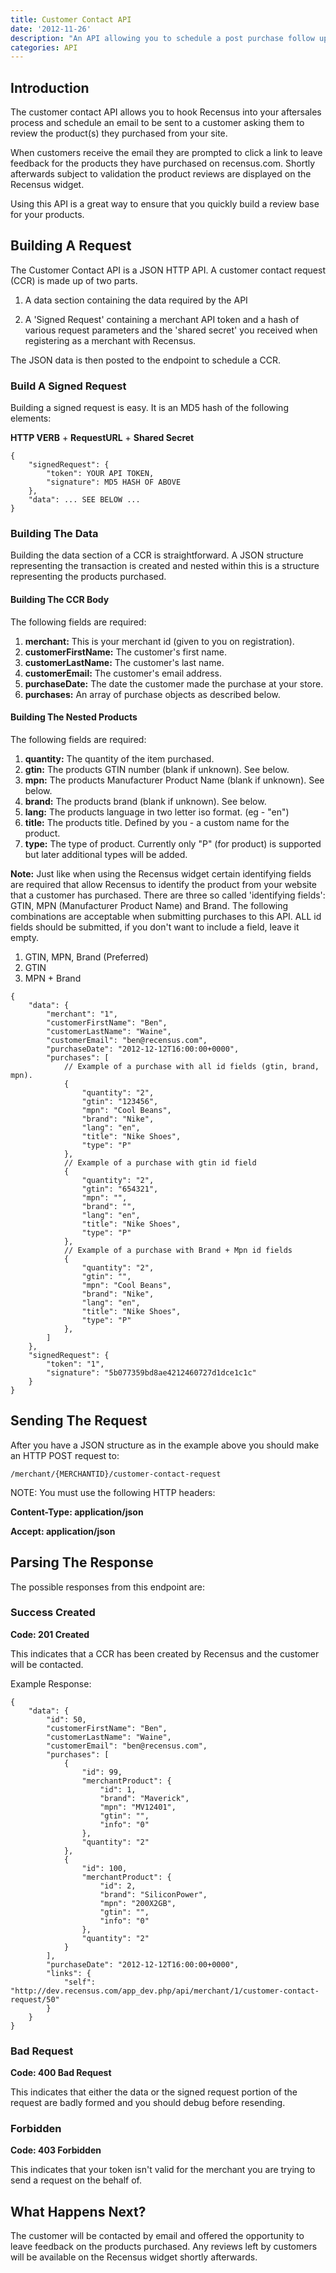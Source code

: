 ```yaml
---
title: Customer Contact API
date: '2012-11-26'
description: "An API allowing you to schedule a post purchase follow up email in order to solicit reviews"
categories: API
---
```


Introduction
------------

The customer contact API allows you to hook Recensus into your aftersales
process and schedule an email to be sent to a customer asking them to review
the product(s) they purchased from your site. 

When customers receive the email they are prompted to click a link to leave 
feedback for the products they have purchased on recensus.com. Shortly 
afterwards subject to validation the product reviews are displayed on the 
Recensus widget. 

Using this API is a great way to ensure that you quickly build a review base 
for your products.

Building A Request
------------------

The Customer Contact API is a JSON HTTP API. A customer contact request (CCR)
is made up of two parts.

1) A data section containing the data required by the API 

2) A 'Signed Request' containing a merchant API token and a hash of various
request parameters and the 'shared secret' you received when registering as a 
merchant with Recensus. 

The JSON data is then posted to the endpoint to schedule a CCR.

### Build A Signed Request

Building a signed request is easy. It is an MD5 hash of the following elements: 

**HTTP VERB** + **RequestURL** + **Shared Secret**

```` 
{
    "signedRequest": {
        "token": YOUR API TOKEN,
        "signature": MD5 HASH OF ABOVE
    },
    "data": ... SEE BELOW ...
}
````

### Building The Data

Building the data section of a CCR is straightforward. A JSON structure 
representing the transaction is created and nested within this is a structure 
representing the products purchased.     

#### Building The CCR Body

The following fields are required:

1. **merchant:** This is your merchant id (given to you on registration).
2. **customerFirstName:** The customer's first name.
3. **customerLastName:** The customer's last name. 
4. **customerEmail:** The customer's email address.
5. **purchaseDate:** The date the customer made the purchase at your store.
6. **purchases:** An array of purchase objects as described below. 
 
#### Building The Nested Products

The following fields are required: 

1. **quantity:** The quantity of the item purchased.
2. **gtin:** The products GTIN number (blank if unknown). See below.
3. **mpn:** The products Manufacturer Product Name (blank if unknown). See below.
4. **brand:** The products brand (blank if unknown). See below.
5. **lang:** The products language in two letter iso format. (eg - "en")
6. **title:** The products title. Defined by you - a custom name for the product.
7. **type:** The type of product. Currently only "P" (for product) is supported but later additional types will be added.

**Note:** Just like when using the Recensus widget certain identifying fields are
required that allow Recensus to identify the product from your website that 
a customer has purchased. There are three so called 'identifying fields': GTIN, 
MPN (Manufacturer Product Name) and Brand. The following combinations are acceptable when submitting purchases
to this API. ALL id fields should be submitted, if you don't want to include a field, leave it empty.

1. GTIN, MPN, Brand (Preferred)
2. GTIN
3. MPN + Brand

````
{
    "data": {
        "merchant": "1",
        "customerFirstName": "Ben",
        "customerLastName": "Waine",
        "customerEmail": "ben@recensus.com",
        "purchaseDate": "2012-12-12T16:00:00+0000",
        "purchases": [
            // Example of a purchase with all id fields (gtin, brand, mpn).
            {
                "quantity": "2",
                "gtin": "123456",
                "mpn": "Cool Beans",
                "brand": "Nike",
                "lang": "en",
                "title": "Nike Shoes",
                "type": "P"
            },
            // Example of a purchase with gtin id field
            {
                "quantity": "2",
                "gtin": "654321",
                "mpn": "",
                "brand": "",
                "lang": "en",
                "title": "Nike Shoes",
                "type": "P"
            },
            // Example of a purchase with Brand + Mpn id fields
            {
                "quantity": "2",
                "gtin": "",
                "mpn": "Cool Beans",
                "brand": "Nike",
                "lang": "en",
                "title": "Nike Shoes",
                "type": "P"
            },
        ]
    },
    "signedRequest": {
        "token": "1",
        "signature": "5b077359bd8ae4212460727d1dce1c1c"
    }
}
````

Sending The Request
-------------------

After you have a JSON structure as in the example above you should make an 
HTTP POST request to: 

    /merchant/{MERCHANTID}/customer-contact-request

NOTE: You must use the following HTTP headers:

**Content-Type: application/json** 

**Accept: application/json**

Parsing The Response
--------------------

The possible responses from this endpoint are: 

### Success Created
__Code: 201 Created__

This indicates that a CCR has been created by Recensus and the customer will be 
contacted.

Example Response: 

````
{
    "data": {
        "id": 50,
        "customerFirstName": "Ben",
        "customerLastName": "Waine",
        "customerEmail": "ben@recensus.com",
        "purchases": [
            {
                "id": 99,
                "merchantProduct": {
                    "id": 1,
                    "brand": "Maverick",
                    "mpn": "MV12401",
                    "gtin": "",
                    "info": "0"
                },
                "quantity": "2"
            },
            {
                "id": 100,
                "merchantProduct": {
                    "id": 2,
                    "brand": "SiliconPower",
                    "mpn": "200X2GB",
                    "gtin": "",
                    "info": "0"
                },
                "quantity": "2"
            }
        ],
        "purchaseDate": "2012-12-12T16:00:00+0000",
        "links": {
            "self": "http://dev.recensus.com/app_dev.php/api/merchant/1/customer-contact-request/50"
        }
    }
}
````


### Bad Request
__Code: 400 Bad Request__

This indicates that either the data or the signed request portion of the request
are badly formed and you should debug before resending.

### Forbidden 
__Code: 403 Forbidden__ 

This indicates that your token isn't valid for the merchant you are trying to 
send a request on the behalf of.   

What Happens Next? 
------------------

The customer will be contacted by email and offered the opportunity to leave 
feedback on the products purchased. Any reviews left by customers will be available
on the Recensus widget shortly afterwards.